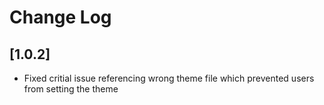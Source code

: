 # Change Log

## [1.0.2]

- Fixed critial issue referencing wrong theme file which prevented users from setting the theme
